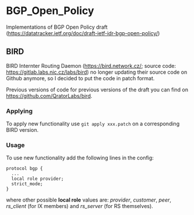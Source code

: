 # BGP_Open_Policy
Implementations of BGP Open Policy draft (https://datatracker.ietf.org/doc/draft-ietf-idr-bgp-open-policy/)

## BIRD
BIRD Internter Routing Daemon (https://bird.network.cz/; source code: https://gitlab.labs.nic.cz/labs/bird) no longer updating their source code on Github anymore, so I decided to put the code in patch format.

Previous versions of code for previous versions of the draft you can find on https://github.com/QratorLabs/bird.

### Applying
To apply new functionality use `git apply xxx.patch` on a corresponding BIRD version.

### Usage
To use new functionality add the following lines in the config:

```
protocol bgp {
  ...
  local role provider;
  strict_mode;
}
```
where other possible **local role** values are: *provider*, *customer*, *peer*, *rs_client* (for IX members) and *rs_server* (for RS themselves).
